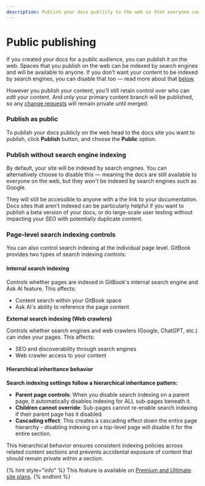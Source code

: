 ```yaml
---
description: Publish your docs publicly to the web so that everyone can access them.
---
```


# Public publishing

If you created your docs for a public audience, you can publish it on the web. Spaces that you publish on the web can be indexed by search engines and will be available to anyone. If you don’t want your content to be indexed by search engines, you can disable that too — read more about that [below](public-publishing.md#publish-as-public).

However you publish your content, you’ll still retain control over who can _edit_ your content. And only your primary content branch will be published, so any [change requests](../../collaboration/change-requests.md) will remain private until merged.

### Publish as public

To publish your docs publicly on the web head to the docs site you want to publish, click **Publish** button, and choose the **Public** option.

### **Publish without search engine indexing**

By default, your site will be indexed by search engines. You can alternatively choose to disable this — meaning the docs are still available to everyone on the web, but they _won’t_ be indexed by search engines such as Google.&#x20;

They will still be accessible to anyone with a the link to your documentation. Docs sites that aren’t indexed can be particularly helpful if you want to publish a beta version of your docs, or do large-scale user testing without impacting your SEO with potentially duplicate content.

### Page-level search indexing controls

You can also control search indexing at the individual page level. GitBook provides two types of search indexing controls:

#### Internal search indexing

Controls whether pages are indexed in GitBook's internal search engine and Ask AI feature. This affects:

* Content search within your GitBook space
* Ask AI's ability to reference the page content

**External search indexing (Web crawlers)**

Controls whether search engines and web crawlers (Google, ChatGPT, etc.) can index your pages. This affects:

* SEO and discoverability through search engines
* Web crawler access to your content

#### **Hierarchical inheritance behavior**

**Search indexing settings follow a hierarchical inheritance pattern:**

* **Parent page controls**: When you disable search indexing on a parent page, it automatically disables indexing for ALL sub-pages beneath it.
* **Children cannot override**: Sub-pages cannot re-enable search indexing if their parent page has it disabled.
* **Cascading effect**: This creates a cascading effect down the entire page hierarchy - disabling indexing on a top-level page will disable it for the entire section.

This hierarchical behavior ensures consistent indexing policies across related content sections and prevents accidental exposure of content that should remain private within a section.

{% hint style="info" %}
This feature is available on [Premium and Ultimate site plans](https://www.gitbook.com/pricing).
{% endhint %}
